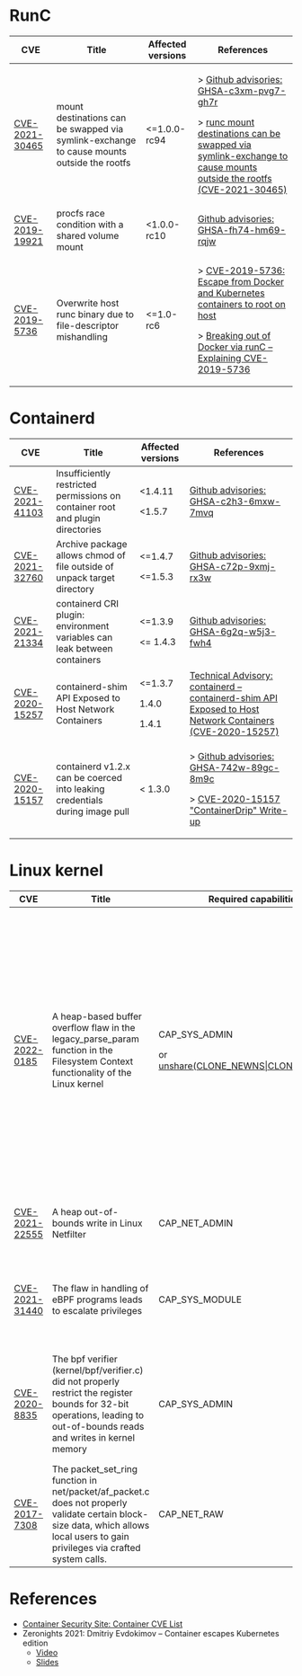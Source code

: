 # RunC

| CVE | Title | Affected versions | References |
| --- | --- | --- | --- |
| [CVE-2021-30465](https://github.com/opencontainers/runc/security/advisories/GHSA-c3xm-pvg7-gh7r) | mount destinations can be swapped via symlink-exchange to cause mounts outside the rootfs | <=1.0.0-rc94 | <p>> [Github advisories: GHSA-c3xm-pvg7-gh7r](https://github.com/opencontainers/runc/security/advisories/GHSA-c3xm-pvg7-gh7r)</p><p>> [runc mount destinations can be swapped via symlink-exchange to cause mounts outside the rootfs (CVE-2021-30465)](http://blog.champtar.fr/runc-symlink-CVE-2021-30465/)</p> |
| [CVE-2019-19921](https://github.com/opencontainers/runc/security/advisories/GHSA-fh74-hm69-rqjw) | procfs race condition with a shared volume mount | <1.0.0-rc10 | [Github advisories: GHSA-fh74-hm69-rqjw](https://github.com/opencontainers/runc/security/advisories/GHSA-fh74-hm69-rqjw) |
| [CVE-2019-5736](https://nvd.nist.gov/vuln/detail/CVE-2019-5736) | Overwrite host runc binary due to file-descriptor mishandling | <=1.0-rc6 | <p>> [CVE-2019-5736: Escape from Docker and Kubernetes containers to root on host](https://blog.dragonsector.pl/2019/02/cve-2019-5736-escape-from-docker-and.html)</p><p>> [Breaking out of Docker via runC – Explaining CVE-2019-5736](https://unit42.paloaltonetworks.com/breaking-docker-via-runc-explaining-cve-2019-5736/)</p> |

# Containerd

| CVE | Title | Affected versions | References |
| --- | --- | --- | --- |
| [CVE-2021-41103](https://github.com/containerd/containerd/security/advisories/GHSA-c2h3-6mxw-7mvq) | Insufficiently restricted permissions on container root and plugin directories | <p><1.4.11</p><p><1.5.7</p> | [Github advisories: GHSA-c2h3-6mxw-7mvq](https://github.com/containerd/containerd/security/advisories/GHSA-c2h3-6mxw-7mvq) |
| [CVE-2021-32760](https://github.com/containerd/containerd/security/advisories/GHSA-c72p-9xmj-rx3w) | Archive package allows chmod of file outside of unpack target directory | <p><=1.4.7</p><p><=1.5.3</p> | [Github advisories: GHSA-c72p-9xmj-rx3w](https://github.com/containerd/containerd/security/advisories/GHSA-c72p-9xmj-rx3w) |
| [CVE-2021-21334](https://github.com/containerd/containerd/security/advisories/GHSA-6g2q-w5j3-fwh4) | containerd CRI plugin: environment variables can leak between containers | <p><=1.3.9</p><p><= 1.4.3</p> | [Github advisories: GHSA-6g2q-w5j3-fwh4](https://github.com/containerd/containerd/security/advisories/GHSA-6g2q-w5j3-fwh4) |
| [CVE-2020-15257](https://research.nccgroup.com/2020/11/30/technical-advisory-containerd-containerd-shim-api-exposed-to-host-network-containers-cve-2020-15257/) | containerd-shim API Exposed to Host Network Containers | <p><=1.3.7</p><p>1.4.0</p><p>1.4.1</p> | [Technical Advisory: containerd – containerd-shim API Exposed to Host Network Containers (CVE-2020-15257)](https://research.nccgroup.com/2020/11/30/technical-advisory-containerd-containerd-shim-api-exposed-to-host-network-containers-cve-2020-15257/) |
| [CVE-2020-15157](https://github.com/containerd/containerd/security/advisories/GHSA-742w-89gc-8m9c) | containerd v1.2.x can be coerced into leaking credentials during image pull | < 1.3.0 | <p>> [Github advisories: GHSA-742w-89gc-8m9c](https://github.com/containerd/containerd/security/advisories/GHSA-742w-89gc-8m9c)</p><p>> [CVE-2020-15157 "ContainerDrip" Write-up](https://darkbit.io/blog/cve-2020-15157-containerdrip)</p> |

# Linux kernel

| CVE | Title | Required capabilities | References |
| --- | --- | --- | --- |
| [CVE-2022-0185](https://access.redhat.com/security/cve/cve-2022-0185) | A heap-based buffer overflow flaw in the legacy_parse_param function in the Filesystem Context functionality of the Linux kernel | <p>CAP_SYS_ADMIN</p><p>or [unshare(CLONE_NEWNS&#124;CLONE_NEWUSER)](https://man7.org/linux/man-pages/man1/unshare.1.html)</p> | <p>> [CVE-2022-0185 - Winning a $31337 Bounty after Pwning Ubuntu and Escaping Google's KCTF Containers](https://www.willsroot.io/2022/01/cve-2022-0185.html)</p><p>> [CVE-2022-0185 in Linux Kernel Can Allow Container Escape in Kubernetes](https://blog.aquasec.com/cve-2022-0185-linux-kernel-container-escape-in-kubernetes)</p><p>> [Demo exploits for CVE-2022-0185](https://github.com/Crusaders-of-Rust/CVE-2022-0185)</p> |
| [CVE-2021-22555](https://cve.mitre.org/cgi-bin/cvename.cgi?name=CVE-2021-22555) | A heap out-of-bounds write in Linux Netfilter | CAP_NET_ADMIN | [CVE-2021-22555: Turning \x00\x00 into 10000$](https://google.github.io/security-research/pocs/linux/cve-2021-22555/writeup.html) |
| [CVE-2021-31440](https://cve.mitre.org/cgi-bin/cvename.cgi?name=CVE-2021-31440) | The flaw in handling of eBPF programs leads to escalate privileges | CAP_SYS_MODULE | [CVE-2021-31440: AN INCORRECT BOUNDS CALCULATION IN THE LINUX KERNEL EBPF VERIFIER](https://www.zerodayinitiative.com/blog/2021/5/26/cve-2021-31440-an-incorrect-bounds-calculation-in-the-linux-kernel-ebpf-verifier) |
| [CVE-2020-8835](https://cve.mitre.org/cgi-bin/cvename.cgi?name=CVE-2020-8835) |  The bpf verifier (kernel/bpf/verifier.c) did not properly restrict the register bounds for 32-bit operations, leading to out-of-bounds reads and writes in kernel memory | CAP_SYS_ADMIN | [CVE-2020-8835: LINUX KERNEL PRIVILEGE ESCALATION VIA IMPROPER EBPF PROGRAM VERIFICATION](https://www.zerodayinitiative.com/blog/2020/4/8/cve-2020-8835-linux-kernel-privilege-escalation-via-improper-ebpf-program-verification) |
| [CVE-2017-7308](https://cve.mitre.org/cgi-bin/cvename.cgi?name=CVE-2017-7308) | The packet_set_ring function in net/packet/af_packet.c does not properly validate certain block-size data, which allows local users to gain privileges via crafted system calls. | CAP_NET_RAW | [Exploiting the Linux kernel via packet sockets](https://googleprojectzero.blogspot.com/2017/05/exploiting-linux-kernel-via-packet.html) |

# References

- [Container Security Site: Container CVE List](https://www.container-security.site/general_information/container_cve_list.html)
- Zeronights 2021: Dmitriy Evdokimov – Container escapes Kubernetes edition
    - [Video](https://www.youtube.com/watch?v=JoLgVBTc73c)
    - [Slides](https://zeronights.ru/wp-content/uploads/2021/09/zn2021_container_escapes_kubernetes_edition_v4.pdf)
